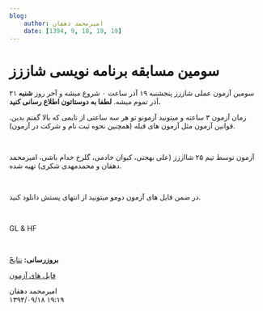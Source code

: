 ```yaml
---
blog:
    author: امیرمحمد دهقان
    date: [1394, 9, 18, 19, 19]
---
```

# سومین مسابقه برنامه نویسی شاززز

<div class="cnt">
<p>سومین آزمون عملی شاززز پنجشنبه ۱۹ آذر ساعت ۰ شروع میشه و آخر روز <b>شنبه </b>۲۱ آذر تموم میشه. <b>لطفا به دوستاتون اطلاع رسانی کنید.</b></p>
<p>زمان آزمون ۳ ساعته و میتونید آزمونو تو هر سه ساعتی از تایمی که بالا گفتم بدین. قوانین آزمون مثل آزمون های قبله (همچنین نحوه ثبت نام و شرکت در آزمون).</p>
<p><br/></p>
<p>آزمون توسط تیم ۲۵ شااززز (علی بهجتی، کیوان خادمی، گلرخ خدام باشی، امیرمحمد دهقان و محمدمهدی شکری) تهیه شده.</p>
<p><br/></p>
<p>در ضمن فایل های‌ آزمون دومو میتونید از انتهای پستش دانلود کنید.</p>
<p><br/></p>
<p>GL &amp; HF</p>
<p><br/></p>
<p><b>َبروزرسانی:‌</b> <a href="http://bayanbox.ir/download/6184061717566530659/ranking3.pdf">نتایج</a></p>
<p><a href="http://bayanbox.ir/download/5647936234363018019/shaazzz3.7z">فایل های آزمون</a></p>
</div>

<div class="blog-info">
    <div class="blog-author">امیرمحمد دهقان</div>
    <div class="blog-date">۱۳۹۴/۰۹/۱۸ ۱۹:۱۹</div>
</div>

